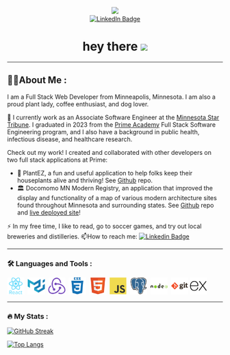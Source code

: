 <div id="header" align="center">
  <img src="https://media.giphy.com/media/JIX9t2j0ZTN9S/giphy.gif" width="100"/>
  <div id="badges">
    <a href="https://www.linkedin.com/in/mayampeters/">
      <img src="https://img.shields.io/badge/LinkedIn-blue?style=for-the-badge&logo=linkedin&logoColor=white" alt="LinkedIn Badge"/>
    </a>
    <h1>
      hey there
      <img src="https://media.giphy.com/media/hvRJCLFzcasrR4ia7z/giphy.gif" width="30px"/>
    </h1>
  </div>
</div>

---

## 👩‍💻About Me :

I am a Full Stack Web Developer from Minneapolis, Minnesota. I am also a proud plant lady, coffee enthusiast, and dog lover.

:telescope: I currently work as an Associate Software Engineer at the [Minnesota Star Tribune](https://www.startribune.com/). I graduated in 2023 from the [Prime Academy](https://www.primeacademy.io/) Full Stack Software Engineering program, and I also have a background in public health, infectious disease, and healthcare research. 

Check out my work! I created and collaborated with other developers on two full stack applications at Prime:
- :seedling: PlantEZ, a fun and useful application to help folks keep their houseplants alive and thriving! See [Github](https://github.com/mayaavida/plantez) repo.
- 🏛️ Docomomo MN Modern Registry, an application that improved the display and functionality of a map of various modern architecture sites found throughout Minnesota and surrounding states. See [Github](https://github.com/mayaavida/docomomo-map-project) repo and [live deployed site](https://docomomo-mn-modern-registry-28e0f754dd03.herokuapp.com/#/home)!

:zap: In my free time, I like to read, go to soccer games, and try out local breweries and distilleries.
:mailbox:How to reach me: [![Linkedin Badge](https://img.shields.io/badge/LinkedIn-blue?style=flat&logo=Linkedin&logoColor=white)](https://www.linkedin.com/in/mayampeters/)

  ---

### :hammer_and_wrench: Languages and Tools :
<div>
  <img src="https://github.com/devicons/devicon/blob/master/icons/react/react-original-wordmark.svg" title="React" alt="React" width="40" height="40"/>&nbsp;
  <img src="https://github.com/devicons/devicon/blob/master/icons/materialui/materialui-original.svg" title="Material UI" alt="Material UI" width="40" height="40"/>&nbsp;
  <img src="https://github.com/devicons/devicon/blob/master/icons/redux/redux-original.svg" title="Redux" alt="Redux " width="40" height="40"/>&nbsp;
  <img src="https://github.com/devicons/devicon/blob/master/icons/css3/css3-plain-wordmark.svg"  title="CSS3" alt="CSS" width="40" height="40"/>&nbsp;
  <img src="https://github.com/devicons/devicon/blob/master/icons/html5/html5-original.svg" title="HTML5" alt="HTML" width="40" height="40"/>&nbsp;
  <img src="https://github.com/devicons/devicon/blob/master/icons/javascript/javascript-original.svg" title="JavaScript" alt="JavaScript" width="40" height="40"/>&nbsp;
  <img src="https://github.com/devicons/devicon/blob/master/icons/postgresql/postgresql-original.svg" title="PostgreSQL" alt="PostgreSQL" width="40" height="40"/>&nbsp;
  <img src="https://github.com/devicons/devicon/blob/master/icons/nodejs/nodejs-original-wordmark.svg" title="NodeJS" alt="NodeJS" width="40" height="40"/>&nbsp;
  <img src="https://github.com/devicons/devicon/blob/master/icons/git/git-original-wordmark.svg" title="Git" **alt="Git" width="40" height="40"/>
  <img src="https://github.com/devicons/devicon/blob/master/icons/express/express-original.svg" title="Express" alt="Express" width="40" height="40"/>&nbsp;
</div>

---

### :fire: My Stats :
[![GitHub Streak](http://github-readme-streak-stats.herokuapp.com?user=mayaavida&theme=dark&background=000000)](https://git.io/streak-stats)

[![Top Langs](https://github-readme-stats.vercel.app/api/top-langs/?username=mayaavida&layout=compact&theme=vision-friendly-dark)](https://github.com/anuraghazra/github-readme-stats)

